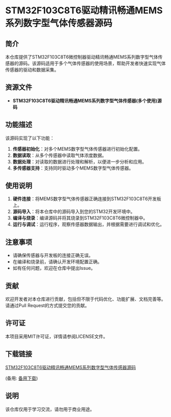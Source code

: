 # STM32F103C8T6驱动精讯畅通MEMS系列数字型气体传感器源码

## 简介

本仓库提供了STM32F103C8T6微控制器驱动精讯畅通MEMS系列数字型气体传感器的源码。该源码适用于多个气体传感器的使用场景，帮助开发者快速实现气体传感器的驱动和数据采集。

## 资源文件

- **STM32F103C8T6驱动精讯畅通MEMS系列数字型气体传感器(多个使用)源码**

## 功能描述

该源码实现了以下功能：

1. **传感器初始化**：对多个MEMS数字型气体传感器进行初始化配置。
2. **数据读取**：从多个传感器中读取气体浓度数据。
3. **数据处理**：对读取的数据进行处理和解析，以便进一步分析和应用。
4. **多传感器支持**：支持同时驱动多个MEMS数字型气体传感器。

## 使用说明

1. **硬件连接**：将MEMS数字型气体传感器正确连接到STM32F103C8T6开发板上。
2. **源码导入**：将本仓库中的源码导入到您的STM32开发环境中。
3. **编译与烧录**：编译源码并将其烧录到STM32F103C8T6微控制器中。
4. **运行与调试**：运行程序，观察传感器数据输出，并根据需要进行调试和优化。

## 注意事项

- 请确保传感器与开发板的连接正确无误。
- 在编译和烧录前，请确认开发环境配置正确。
- 如有任何问题，欢迎在仓库中提出Issue。

## 贡献

欢迎开发者对本仓库进行贡献，包括但不限于代码优化、功能扩展、文档完善等。请通过Pull Request的方式提交您的贡献。

## 许可证

本项目采用MIT许可证，详情请参阅LICENSE文件。

## 下载链接
[STM32F103C8T6驱动精讯畅通MEMS系列数字型气体传感器源码](https://pan.quark.cn/s/944cc8a412ee) 

(备用: [备用下载](https://pan.baidu.com/s/1kXpysoti-HkmMzToEseXHQ?pwd=1234))

## 说明

该仓库仅用于学习交流，请勿用于商业用途。
